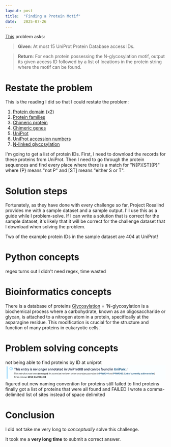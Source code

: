 ```yaml
---
layout: post
title:  "Finding a Protein Motif"
date:   2025-07-26
---
```


[This](https://rosalind.info/problems/mprt/) problem asks:

> **Given**: At most 15 UniProt Protein Database access IDs.

> **Return**: For each protein possessing the N-glycosylation motif, output its given access ID followed by a list of locations in the protein string where the motif can be found.

<!--Break-->

# Restate the problem
This is the reading I did so that I could restate the problem:
1. [Protein domain](https://en.wikipedia.org/wiki/Protein_domain) (x2)
2. [Protein families](https://en.wikipedia.org/wiki/Protein_family)
3. [Chimeric protein](https://en.wikipedia.org/wiki/Fusion_protein)
4. [Chimeric genes](https://en.wikipedia.org/wiki/Chimeric_gene)
5. [UniProt](https://www.uniprot.org/)
6. [UniProt accession numbers](https://www.uniprot.org/help/accession_numbers)
7. [N-linked glycosylation](https://en.wikipedia.org/wiki/N-linked_glycosylation)

I'm going to get a list of protein IDs. First, I need to download the records for these proteins from UniProt. Then I need to go through the protein sequences and find every place where there is a match for "N{P}[ST]{P}" where {P} means "not P" and [ST] means "either S or T".

# Solution steps
Fortunately, as they have done with every challenge so far, Project Rosalind provides me with a sample dataset and a sample output. I'll use this as a guide while I problem-solve. If I can write a solution that is correct for the sample dataset, it's likely that it will be correct for the challenge dataset that I download when solving the problem.

Two of the example protein IDs in the sample dataset are 404 at UniProt!

# Python concepts
regex
turns out I didn't need regex, time wasted

# Bioinformatics concepts
There is a database of proteins
[Glycosylation](https://wellwisp.com/what-is-n%E2%80%91glycosylation/) = 'N-glycosylation is a biochemical process where a carbohydrate, known as an oligosaccharide or glycan, is attached to a nitrogen atom in a protein, specifically at the asparagine residue. This modification is crucial for the structure and function of many proteins in eukaryotic cells.'

# Problem solving concepts
not being able to find proteins by ID at uniprot
![uniprot-demerged.png](../assets/uniprot-demerged.png)
figured out new naming convention for proteins
still failed to find proteins
finally got a list of proteins that were all found and FAILED
I wrote a comma-delimited list of sites instead of space delimited

# Conclusion
I did not take me very long to _conceptually_ solve this challenge.

It took me a **very long time** to submit a correct answer.

